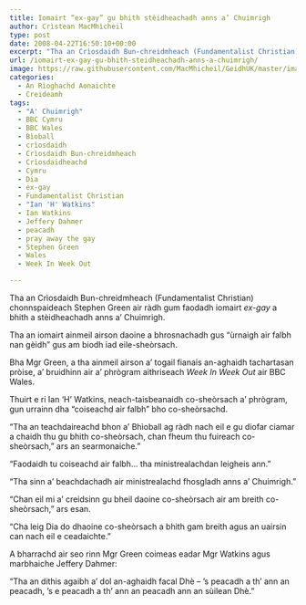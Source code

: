 ```yaml
---
title: Iomairt “ex-gay” gu bhith stèidheachadh anns a’ Chuimrigh
author: Crìstean MacMhìcheil
type: post
date: 2008-04-22T16:50:10+00:00
excerpt: "Tha an Crìosdaidh Bun-chreidmheach (Fundamentalist Christian) chonnspaideach Stephen Green air ràdh gum faodadh iomairt <em>ex-gay</em> a bhith a stèidheachadh anns a' Chuimrigh."
url: /iomairt-ex-gay-gu-bhith-steidheachadh-anns-a-chuimrigh/
image: https://raw.githubusercontent.com/MacMhicheil/GeidhUK/master/images/.jpg
categories:
  - An Rìoghachd Aonaichte
  - Creideamh
tags:
  - "A' Chuimrigh"
  - BBC Cymru
  - BBC Wales
  - Bìoball
  - crìosdaidh
  - Crìosdaidh Bun-chreidmheach
  - Crìosdaidheachd
  - Cymru
  - Dia
  - ex-gay
  - Fundamentalist Christian
  - "Ian 'H' Watkins"
  - Ian Watkins
  - Jeffery Dahmer
  - peacadh
  - pray away the gay
  - Stephen Green
  - Wales
  - Week In Week Out

---
```

Tha an Crìosdaidh Bun-chreidmheach (Fundamentalist Christian) chonnspaideach Stephen Green air ràdh gum faodadh iomairt _ex-gay_ a bhith a stèidheachadh anns a&#8217; Chuimrigh.

Tha an iomairt ainmeil airson daoine a bhrosnachadh gus &#8220;ùrnaigh air falbh nan gèidh&#8221; gus am biodh iad eile-sheòrsach.

Bha Mgr Green, a tha ainmeil airson a&#8217; togail fianais an-aghaidh tachartasan pròise, a&#8217; bruidhinn air a&#8217; phrògram aithriseach _Week In Week Out_ air BBC Wales.

Thuirt e ri Ian &#8216;H&#8217; Watkins, neach-taisbeanaidh co-sheòrsach a&#8217; phrògram, gun urrainn dha &#8220;coiseachd air falbh&#8221; bho co-sheòrsachd.

&#8220;Tha an teachdaireachd bhon a&#8217; Bhìoball ag ràdh nach eil e gu diofar ciamar a chaidh thu gu bhith co-sheòrsach, chan fheum thu fuireach co-sheòrsach,&#8221; ars an searmonaiche.&#8221;

&#8220;Faodaidh tu coiseachd air falbh&#8230; tha ministrealachdan leigheis ann.&#8221;

&#8220;Tha sinn a&#8217; beachdachadh air ministrealachd fhosgladh anns a&#8217; Chuimrigh.&#8221;

&#8220;Chan eil mi a&#8217; creidsinn gu bheil daoine co-sheòrsach air am breith co-sheòrsach,&#8221; ars esan.

&#8220;Cha leig Dia do dhaoine co-sheòrsach a bhith gam breith agus an uairsin can nach eil e ceadaichte.&#8221;

A bharrachd air seo rinn Mgr Green coimeas eadar Mgr Watkins agus marbhaiche Jeffery Dahmer:

&#8220;Tha an dithis agaibh a&#8217; dol an-aghaidh facal Dhè &#8211; &#8217;s peacadh a th&#8217; ann an peacadh, &#8217;s e peacadh a th&#8217; ann an peacadh ann an sùilean Dhè.&#8221;
